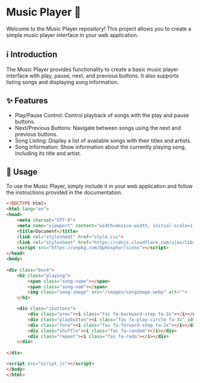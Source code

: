 # Music Player 🎵

Welcome to the Music Player repository! This project allows you to create a simple music player interface in your web application.

## ℹ️ Introduction
The Music Player provides functionality to create a basic music player interface with play, pause, next, and previous buttons. It also supports listing songs and displaying song information.

## ✨ Features
- Play/Pause Control: Control playback of songs with the play and pause buttons.
- Next/Previous Buttons: Navigate between songs using the next and previous buttons.
- Song Listing: Display a list of available songs with their titles and artists.
- Song Information: Show information about the currently playing song, including its title and artist.

## 🚀 Usage
To use the Music Player, simply include it in your web application and follow the instructions provided in the documentation.

```html
<!DOCTYPE html>
<html lang="en">
<head>
    <meta charset="UTF-8">
    <meta name="viewport" content="width=device-width, initial-scale=1.0">
    <title>Document</title>
    <link rel="stylesheet" href="style.css">
    <link rel="stylesheet" href="https://cdnjs.cloudflare.com/ajax/libs/font-awesome/6.0.0-beta3/css/all.min.css" integrity="sha384-MJWE6LhV99g2jZxvf8wh/iWP2cZEeZ7rb9I1rQrIKFZv1iWX77kK+SwrDEBzZC0C" crossorigin="anonymous">
    <script src="https://unpkg.com/@phosphor/icons"></script>
</head>
<body> 
    
<div class="box4">
    <h2 class="playing">
        <span class="song-name"></span>
        <span class="song-nam"></span>
        <img class="song-image" src="/images/songimage.webp" alt="">
    </h2>

    <div class="ibuttons">
        <div class="prev"><i class="fas fa-backward-step fa-2x"></i></div>
        <div class="playbutton"><i class="fas fa-play-circle fa-3x" id="ctrIcon"></i></div>
        <div class="forw"><i class="fas fa-forward-step fa-2x"></i></div>
        <div class="shuffle"><i class="fas fa-random"></i></div>
        <div class="repeat"><i class="fas fa-redo"></i></div>
    </div>
    
</div>

<script src="script.js"></script>
</body>
</html>
